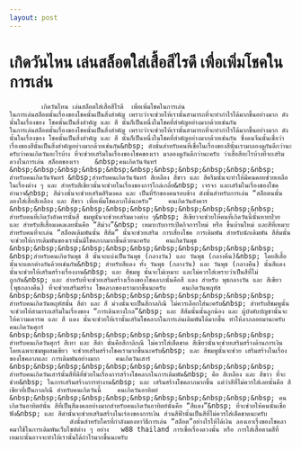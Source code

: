 ```yaml
---
layout: post
---
```



# เกิดวันไหน เล่นสล็อตใส่เสื้อสีไรดี  เพื่อเพิ่มโชคในการเล่น
  			เกิดวันไหน เล่นสล็อตใส่เสื้อสีไรดี  เพื่อเพิ่มโชคในการเล่น  							  					ในการเล่นสล็อตนั้นเรื่องของโชคนั้นเป็นสิ่งสำคัญ เพราะว่าจะช่วยให้เรานั้นสามารถที่จะทำกำไรได้มากขึ้นอย่างมาก ดังนั้นในเรื่องของ โชคนั้นเป็นสิ่งสำคัญ และ สี นั้นก็เป็นหนึ่งในโชคที่สำคัญอย่างมากด้วยเช่นกัน 				  			  			  					  									    				  				  					  						 ในการเล่นสล็อตนั้นเรื่องของโชคนั้นเป็นสิ่งสำคัญ เพราะว่าจะช่วยให้เรานั้นสามารถที่จะทำกำไรได้มากขึ้นอย่างมาก ดังนั้นในเรื่องของ โชคนั้นเป็นสิ่งสำคัญ และ สี นั้นก็เป็นหนึ่งในโชคที่สำคัญอย่างมากด้วยเช่นกัน ซึ่งคนจีนนั้นเชื่อว่าเรื่องของสีนั้นเป็นสิ่งสำคัญอย่างมากด้วยเช่นกัน&nbsp; ดังนั้นสำหรับคนที่เชื่อในเรื่องของสีนั้นเรามาลองดูกันดีกว่านะครับว่าคนเกิดวันอะไรบ้าง ที่จะช่วยเสริมในเรื่องของโชคของเรา มาลองดูกันดีกว่านะครับ ว่าเสื้อสีอะไรบ้างที่จะเสริมดวงในการเล่น สล็อตของเรา    &nbsp;คนเกิดวันจันทร์    &nbsp;&nbsp;&nbsp;&nbsp;&nbsp;&nbsp;&nbsp;&nbsp;&nbsp;&nbsp;&nbsp; สำหรับคนเกิดวันจันทร์ &nbsp;สำหรับคนเกิดวันจันทร์ สีเหลือง สีขาว และ สีครีมนั้นจะทำให้มีคนคอยช่วยเหลือในเรื่องต่าง ๆ และ สำหรับสีเขียวนั้นจะช่วยในเรื่องของการไกล่เกลี่ย&nbsp; เจรจา และเสริมในเรื่องชองโชคอำนาจ&nbsp; สีม่วงนั้นจะช่วยเสริมสิริมงคล และ เป็นที่รักของคนรอบข้าง ดังนั้นสำหรับการเล่น “สล็อตนนั้น ลองใส่เสื้อสีเหลือง และ สีขาว เพื่อเพิ่มโชคลาภได้นะครับ”    คนเกิดวันอังคาร    &nbsp;&nbsp;&nbsp;&nbsp;&nbsp;&nbsp;&nbsp;&nbsp;&nbsp;&nbsp;&nbsp; สำหรับคนที่เกิดวังอังคารนั้นสี ชมพูนั้นจะช่วยเสริมดวงต่าง ๆ&nbsp; สีเขียวจะช่วยให้คนที่เกิดวันนี้นั้นหายป่วย และ สำหรับสีเสื้อมงคลเลยนั้นคือ “สีม่วง”&nbsp; เหมาะกับการเปิดกิจการใหม่ หรือ ขึ้นบ้านใหม่ และสีที่เหมาะสำหรับคนที่จะเล่น “สล็อตเดิมพันนั้น สีส้ม” นั้นจะช่วยเสริม การเสี่ยงโชค การเดิมพัน สำหรับนักเดิมพัน สีส้มนั้นจะช่วยให้การเดิมพันของเรานั้นมีโชคภาภมากขึ้นด้วยนะครับ    คนเกิดวันพุธ    &nbsp;&nbsp;&nbsp;&nbsp;&nbsp;&nbsp;&nbsp;&nbsp;&nbsp;&nbsp;&nbsp; &nbsp;สำหรับคนเกิดวันพุธ สี นั้นจะแบ่งเป็นวันพุธ (กลางวัน) และ วันพุธ (กลางคืน)&nbsp; โดยสีเสื้อนั้นจะแตกต่างกันด้วยเช่นกัน&nbsp; สำหรับสีแดง ทั้ง วันพุธ (กลางวัน) และ วันพุธ (กลางคืน) นั้นสีแดงนั้นจะช่วยให้เสริมสร้างเรื่องงาน&nbsp; และ สีชมพู นั้นจะไม่เหมาะ และไม่ควรใส่เพราะว่าเป็นสีที่ไม่ถูกกัน&nbsp; และ สำหรับที่จะช่วยเสริมสร้างเรื่องของโชคลาภนั้นคือสี แดง สำหรับ พุธกลางวัน และ สีเขียว (พุธกลางคืน) ที่จะช่วยเสริมสร้าง โชคลาภของเรามากขึ้นนะครับ    คนเกิดวันพฤหัส    &nbsp;&nbsp;&nbsp;&nbsp;&nbsp;&nbsp;&nbsp;&nbsp;&nbsp;&nbsp;&nbsp; สำหรับคนเกิดวันพฤหัสนั้น สีดำ และ สี ม่วงนั้นจะเป็นสีกาลกิณี ไม่ควรเลือกใส่นะครับ&nbsp; สำหรับสีชมพูนั้นจะช่วยให้สามารถเสริมในเรื่องของ “การเดินทางใกล”&nbsp; และ สีส้มนั้นนั้นลูกน้อง และ ผู้บังคับบัญชานั้นจะให้ความเคารพ และ สี แดง นั้นจะช่วยให้เรานั้นเสริมโชคลาภในการเล่นเดิมพันได้มากขึ้น ทำให้ลาภลอยมานะครับ    คนเกิดวันศุกร์    &nbsp;&nbsp;&nbsp;&nbsp;&nbsp;&nbsp;&nbsp;&nbsp;&nbsp;&nbsp;&nbsp; สำหรับคนเกิดวันศุกร์ สีเทา และ สีดำ นั้นคือสีกาลิกณี ไม่ควรใส่เด็ดขาด สีเขียวนั้นจะช่วยเสริมสร้างด้านการเงิน โดยเฉพาะชมพูผสมเขียว จะช่วยเสริมสร้างโชคเรามากขึ้นนะครับ&nbsp; และ สีชมพูนั้นจะช่วย เสริมสร้างในเรื่องของโชคลาภและ การเดิมพันอย่างมาก    คนเกิดวันเสาร์    &nbsp;&nbsp;&nbsp;&nbsp;&nbsp;&nbsp;&nbsp;&nbsp;&nbsp;&nbsp;&nbsp; สำหรับคนเกิดวันเสาร์นั้นสีที่ดีที่ช่วยในเรื่องการสร้างโชคลาภในการเดิมพัน&nbsp; คือ สีเหลือง และ สีขาว ที่จะช่วย&nbsp; ในการเสริมสร้างการทำงาน&nbsp; และ เสริมสร้างโชคลาภมากขึ้น แต่ว่าสีที่ไม่ควรใส่เลยนั้นคือ สีเขียวที่เป็นกาลกิณี สำหรับคนเกิดวันนี้    คนเกิดวันอาทิตย์    &nbsp;&nbsp;&nbsp;&nbsp;&nbsp;&nbsp;&nbsp;&nbsp;&nbsp;&nbsp;&nbsp; คนเกิดวันอาทิตย์นั้น สีที่เป็นสีมงคลอย่างมากสำหรับคนเกิดวันอาทิตย์นั้นคือ “สีแดง”&nbsp; ที่จะช่วยให้คนนั้นเชื่อฟัง&nbsp; และ สีดำนั้นจะช่วยเสริมสร้างในเร่องของการเงิน ส่วนสีฟ้านั้นเป็นสีที่ไม่ควรใส่เด็ดขาดนะครับ                   ดังนั้นสำหรับใครที่กำลังมองหาวิธีการเล่น “สล็อต”อย่างไรให้ได้เงิน ลองเอาเรื่งของโชคลาคมาใช้ในการเดิมพันเว็บไซต์ต่าง ๆ อย่าง   w88 thailand การเชื่อเรื่องดวงนั้น หรือ การใส่เสื้อตามสีที่เหมาะนั้นอาจจะทำให้เรานั้นได้กำไรมากขึ้นนะครับ 					  				    								  				